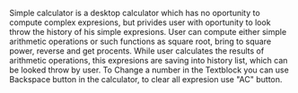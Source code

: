 Simple calculator is a desktop calculator which has no oportunity to compute complex expresions, but privides user with oportunity to look throw the history of his simple expresions.
User can compute either simple arithmetic operations or such functions as square root, bring to square power, reverse and get procents. While user calculates the results of arithmetic operations, this expresions are saving into history list, which can be looked throw by user.
To Change a number in the Textblock you can use Backspace button in the calculator, to clear all expresion use "AC" button.
